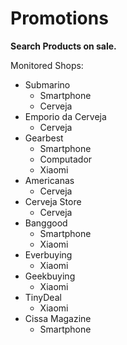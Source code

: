 # Promotions
**Search Products on sale.**

Monitored Shops: 

 - Submarino
	 - Smartphone
	 - Cerveja
 - Emporio da Cerveja
	 - Cerveja
 - Gearbest
	 - Smartphone
	 - Computador
	 - Xiaomi
 - Americanas
	 - Cerveja
 - Cerveja Store
	 - Cerveja
 - Banggood
	 - Smartphone
	 - Xiaomi
 - Everbuying
	 - Xiaomi
 - Geekbuying 
	 - Xiaomi
 - TinyDeal 
	 - Xiaomi
 - Cissa Magazine 
	 - Smartphone
